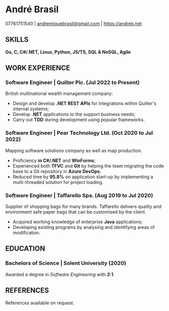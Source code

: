 # André Brasil
07761751540 | andremiguebrasil@gmail.com | https://andreb.net

## SKILLS
**Go, C, C#/.NET, Linux, Python, JS/TS, SQL & NoSQL, Agile**

## WORK EXPERIENCE

### Software Engineer | Quilter Plc. (Jul 2022 to Present)
British multinational wealth management company:

* Design and develop **.NET REST APIs** for integrations within Quilter's internal systems;
* Develop **.NET** applications to the support business needs;
* Carry out **TDD** during development using popular frameworks.

### Software Engineer | Pear Technology Ltd. (Oct 2020 to Jul 2022)
Mapping software solutions company as well as map production.

* Proficiency **in C#/.NET** and **WinForms**;
* Experienced both **TFVC** and **Git** by helping the team migrating the code base to a Git repository in **Azure DevOps**;
* Reduced time by **95.8%** on application start-up by implementing a multi-threaded solution for project loading.

### Software Engineer | Taffarello Spa. (Aug 2019 to Jul 2020)
Supplier of shopping bags for many brands. Taffarello delivers quality and environment safe paper bags that
can be customised by the client.

* Acquired working knowledge of enterprise **Java** applications;
* Developing existing programs by analysing and identifying areas of modification.

## EDUCATION

### Bachelors of Science | Solent University (2020)
Awarded a degree in _Software Engineering_ with **2:1**.

## REFERENCES
References available on request.

